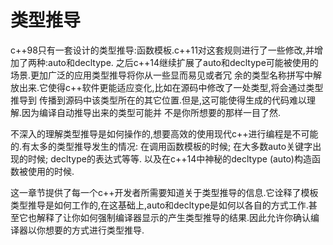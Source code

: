 # 类型推导

c++98只有一套设计的类型推导:函数模板.c++11对这套规则进行了一些修改,并增加了两种:auto和decltype. 之后c++14继续扩展了auto和decltype可能被使用的场景.更加广泛的应用类型推导将你从一些显而易见或者冗 余的类型名称拼写中解放出来.它使得c++软件更能适应变化,比如在源码中修改了一处类型,将会通过类型推导到 传播到源码中该类型所在的其它位置.但是,这可能使得生成的代码难以理解.因为编译自动推导出来的类型可能并 不是你所想要的那样一目了然.

不深入的理解类型推导是如何操作的,想要高效的使用现代c++进行编程是不可能的.有太多的类型推导发生的情况: 在调用函数模板的时候; 在大多数auto关键字出现的时候; decltype的表达式等等. 以及在c++14中神秘的decltype (auto)构造函数被使用的时候.

这一章节提供了每一个c++开发者所需要知道关于类型推导的信息.它诠释了模板类型推导是如何工作的,在这基础上,auto和decltype是如何以各自的方式工作.甚至它也解释了让你如何强制编译器显示的产生类型推导的结果.因此允许你确认编译器以你想要的方式进行类型推导.
